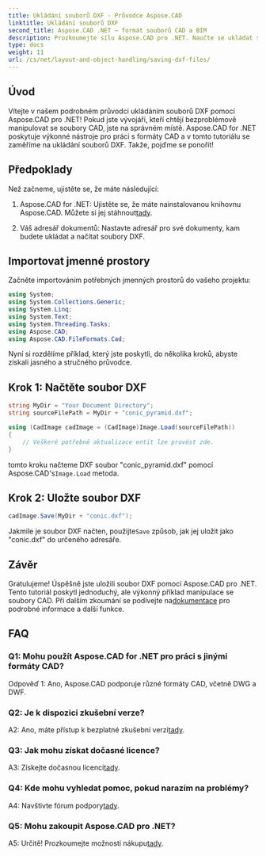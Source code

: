 ```yaml
---
title: Ukládání souborů DXF - Průvodce Aspose.CAD
linktitle: Ukládání souborů DXF
second_title: Aspose.CAD .NET – formát souborů CAD a BIM
description: Prozkoumejte sílu Aspose.CAD pro .NET. Naučte se ukládat soubory DXF bez námahy pomocí našeho podrobného průvodce.
type: docs
weight: 11
url: /cs/net/layout-and-object-handling/saving-dxf-files/
---
```

## Úvod

Vítejte v našem podrobném průvodci ukládáním souborů DXF pomocí Aspose.CAD pro .NET! Pokud jste vývojáři, kteří chtějí bezproblémově manipulovat se soubory CAD, jste na správném místě. Aspose.CAD for .NET poskytuje výkonné nástroje pro práci s formáty CAD a v tomto tutoriálu se zaměříme na ukládání souborů DXF. Takže, pojďme se ponořit!

## Předpoklady

Než začneme, ujistěte se, že máte následující:

1.  Aspose.CAD for .NET: Ujistěte se, že máte nainstalovanou knihovnu Aspose.CAD. Můžete si jej stáhnout[tady](https://releases.aspose.com/cad/net/).

2. Váš adresář dokumentů: Nastavte adresář pro své dokumenty, kam budete ukládat a načítat soubory DXF.

## Importovat jmenné prostory

Začněte importováním potřebných jmenných prostorů do vašeho projektu:

```csharp
using System;
using System.Collections.Generic;
using System.Linq;
using System.Text;
using System.Threading.Tasks;
using Aspose.CAD;
using Aspose.CAD.FileFormats.Cad;
```

Nyní si rozdělíme příklad, který jste poskytli, do několika kroků, abyste získali jasného a stručného průvodce.

## Krok 1: Načtěte soubor DXF

```csharp
string MyDir = "Your Document Directory";
string sourceFilePath = MyDir + "conic_pyramid.dxf";

using (CadImage cadImage = (CadImage)Image.Load(sourceFilePath))
{
    // Veškeré potřebné aktualizace entit lze provést zde.
}
```

 tomto kroku načteme DXF soubor "conic_pyramid.dxf" pomocí Aspose.CAD's`Image.Load` metoda.

## Krok 2: Uložte soubor DXF

```csharp
cadImage.Save(MyDir + "conic.dxf");
```

 Jakmile je soubor DXF načten, použijte`Save` způsob, jak jej uložit jako "conic.dxf" do určeného adresáře.

## Závěr

 Gratulujeme! Úspěšně jste uložili soubor DXF pomocí Aspose.CAD pro .NET. Tento tutoriál poskytl jednoduchý, ale výkonný příklad manipulace se soubory CAD. Při dalším zkoumání se podívejte na[dokumentace](https://reference.aspose.com/cad/net/) pro podrobné informace a další funkce.

## FAQ

### Q1: Mohu použít Aspose.CAD for .NET pro práci s jinými formáty CAD?

Odpověď 1: Ano, Aspose.CAD podporuje různé formáty CAD, včetně DWG a DWF.

### Q2: Je k dispozici zkušební verze?

 A2: Ano, máte přístup k bezplatné zkušební verzi[tady](https://releases.aspose.com/).

### Q3: Jak mohu získat dočasné licence?

 A3: Získejte dočasnou licenci[tady](https://purchase.aspose.com/temporary-license/).

### Q4: Kde mohu vyhledat pomoc, pokud narazím na problémy?

 A4: Navštivte fórum podpory[tady](https://forum.aspose.com/c/cad/19).

### Q5: Mohu zakoupit Aspose.CAD pro .NET?

 A5: Určitě! Prozkoumejte možnosti nákupu[tady](https://purchase.aspose.com/buy).
